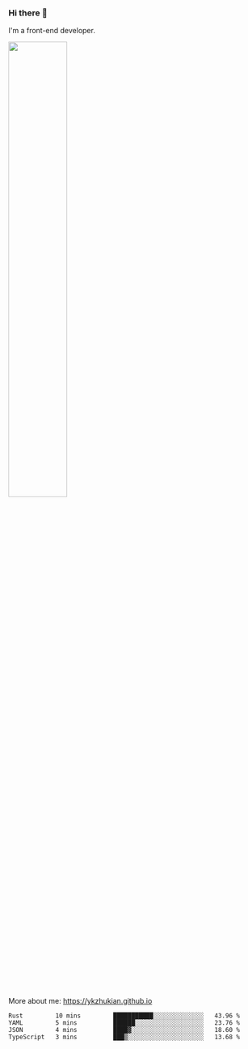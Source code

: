 ### Hi there 👋

I'm a front-end developer.

[<img width="48%" src="https://github-readme-stats.vercel.app/api?username=ykzhukian&show_icons=true&theme=dracula">](https://github.com/anuraghazra/github-readme-stats)

More about me: 
https://ykzhukian.github.io

<!--START_SECTION:waka-->

```text
Rust         10 mins         ███████████░░░░░░░░░░░░░░   43.96 %
YAML         5 mins          ██████░░░░░░░░░░░░░░░░░░░   23.76 %
JSON         4 mins          ████▓░░░░░░░░░░░░░░░░░░░░   18.60 %
TypeScript   3 mins          ███▒░░░░░░░░░░░░░░░░░░░░░   13.68 %
```

<!--END_SECTION:waka-->
